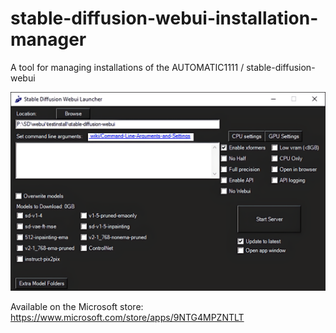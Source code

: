 # stable-diffusion-webui-installation-manager
 A tool for managing installations of the AUTOMATIC1111 / stable-diffusion-webui

![alt text](https://github.com/PhytoEpidemic/stable-diffusion-webui-installation-manager/blob/main/00285.png)

Available on the Microsoft store: https://www.microsoft.com/store/apps/9NTG4MPZNTLT
